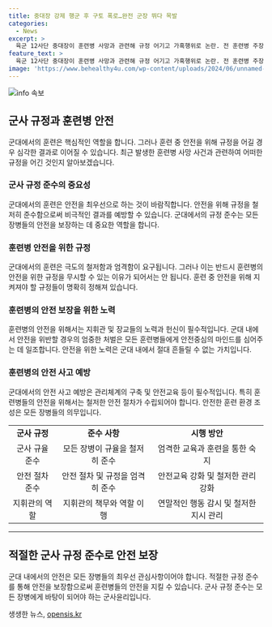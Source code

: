 ```yaml
---
title: 중대장 강제 행군 후 구토 폭로…완전 군장 뛰다 목발
categories:
  - News
excerpt: >
  육군 12사단 중대장이 훈련병 사망과 관련해 규정 어기고 가혹행위로 논란. 전 훈련병 주장에 의하면 중대장은 훈련 중 아픈 훈련병들에게 강제 참여시키고, 생활관 청소 등에서도 가혹행위를 행했다고 전했다. 춘천지법은 중대장과 부중대장에 대한 구속 전 피의자 심문을 실시 후 구속영장을 발부했으며, 중대장과 부중대장은 직권남용 가혹행위 및 업무상과실치사 혐의를 받고 있다.
feature_text: >
  육군 12사단 중대장이 훈련병 사망과 관련해 규정 어기고 가혹행위로 논란. 전 훈련병 주장에 의하면 중대장은 훈련 중 아픈 훈련병들에게 강제 참여시키고, 생활관 청소 등에서도 가혹행위를 행했다고 전했다. 춘천지법은 중대장과 부중대장에 대한 구속 전 피의자 심문을 실시 후 구속영장을 발부했으며, 중대장과 부중대장은 직권남용 가혹행위 및 업무상과실치사 혐의를 받고 있다.
image: 'https://www.behealthy4u.com/wp-content/uploads/2024/06/unnamed-file.png'
---
```


<p><img src="https://www.behealthy4u.com/wp-content/uploads/2024/06/unnamed-file.png" alt="info 속보" /></p>

<h2 data-ke-size="size26">군사 규정과 훈련병 안전</h2>

<p data-ke-size="size16">군대에서의 훈련은 핵심적인 역할을 합니다. 그러나 훈련 중 안전을 위해 규정을 어길 경우 심각한 결과로 이어질 수 있습니다. 최근 발생한 훈련병 사망 사건과 관련하여 어떠한 규정을 어긴 것인지 알아보겠습니다.</p>

<h3>군사 규정 준수의 중요성</h3>

<p data-ke-size="size16">군대에서의 훈련은 안전을 최우선으로 하는 것이 바람직합니다. 안전을 위해 규정을 철저히 준수함으로써 비극적인 결과를 예방할 수 있습니다. 군대에서의 규정 준수는 모든 장병들의 안전을 보장하는 데 중요한 역할을 합니다.</p>

<h3>훈련병 안전을 위한 규정</h3>

<p data-ke-size="size16">군대에서의 훈련은 극도의 철저함과 엄격함이 요구됩니다. 그러나 이는 반드시 훈련병의 안전을 위한 규정을 무시할 수 있는 이유가 되어서는 안 됩니다. 훈련 중 안전을 위해 지켜져야 할 규정들이 명확히 정해져 있습니다.</p>

<h3>훈련병의 안전 보장을 위한 노력</h3>

<p data-ke-size="size16">훈련병의 안전을 위해서는 지휘관 및 장교들의 노력과 헌신이 필수적입니다. 군대 내에서 안전을 위반할 경우의 엄중한 처벌은 모든 훈련병들에게 안전중심의 마인드를 심어주는 데 일조합니다. 안전을 위한 노력은 군대 내에서 절대 흔들릴 수 없는 가치입니다.</p>

<h3>훈련병의 안전 사고 예방</h3>

<p data-ke-size="size16">군대에서의 안전 사고 예방은 관리체계의 구축 및 안전교육 등이 필수적입니다. 특히 훈련병들의 안전을 위해서는 철저한 안전 절차가 수립되어야 합니다. 안전한 훈련 환경 조성은 모든 장병들의 의무입니다.</p>

<table>
    <tr>
        <td style="text-align: center; height: 17px;"><b>군사 규정</b></td>
        <td style="text-align: center; height: 17px;"><b>준수 사항</b></td>
        <td style="text-align: center; height: 17px;"><b>시행 방안</b></td>
    </tr>
    <tr>
        <td style="text-align: center; height: 17px;">군사 규율 준수</td>
        <td style="text-align: center; height: 17px;">모든 장병이 규율을 철저히 준수</td>
        <td style="text-align: center; height: 17px;">엄격한 교육과 훈련을 통한 숙지</td>
    </tr>
    <tr>
        <td style="text-align: center; height: 17px;">안전 절차 준수</td>
        <td style="text-align: center; height: 17px;">안전 절차 및 규정을 엄격히 준수</td>
        <td style="text-align: center; height: 17px;">안전교육 강화 및 철저한 관리 강화</td>
    </tr>
    <tr>
        <td style="text-align: center; height: 17px;">지휘관의 역할</td>
        <td style="text-align: center; height: 17px;">지휘관의 책무와 역할 이행</td>
        <td style="text-align: center; height: 17px;">연말적인 행동 감시 및 철저한 지시 관리</td>
    </tr>
</table>

<hr>

<h2 data-ke-size="size26">적절한 군사 규정 준수로 안전 보장</h2>

<p data-ke-size="size16">군대 내에서의 안전은 모든 장병들의 최우선 관심사항이어야 합니다. 적절한 규정 준수를 통해 안전을 보장함으로써 훈련병들의 안전을 지킬 수 있습니다. 군사 규정 준수는 모든 장병에게 바탕이 되어야 하는 군사윤리입니다.</p>
생생한 뉴스, <a href="https://opensis.kr" rel="dofollow">opensis.kr</a>


